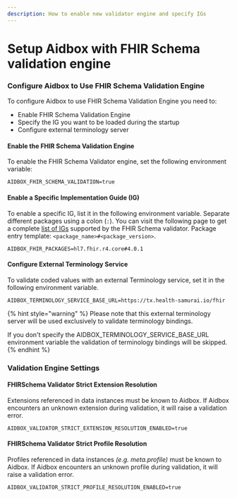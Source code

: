 ```yaml
---
description: How to enable new validator engine and specify IGs
---
```


# Setup Aidbox with FHIR Schema validation engine

### Configure Aidbox to Use FHIR Schema Validation Engine

To configure Aidbox to use FHIR Schema Validation Engine you need to:

* Enable FHIR Schema Validation Engine
* Specify the IG you want to be loaded during the startup
* Configure external terminology server

#### Enable the FHIR Schema Validation Engine

To enable the FHIR Schema Validator engine, set the following environment variable:

```
AIDBOX_FHIR_SCHEMA_VALIDATION=true
```

#### Enable a Specific Implementation Guide (IG)

To enable a specific IG, list it in the following environment variable. Separate different packages using a colon (`:`). You can visit the following page to get a complete [list of IGs](./aidbox-fhir-igs-registry.md) supported by the FHIR Schema validator. Package entry template: `<package_name>#<package_version>`.

```
AIDBOX_FHIR_PACKAGES=hl7.fhir.r4.core#4.0.1
```

#### Configure External Terminology Service

To validate coded values with an external Terminology service, set it in the following environment variable.

```
AIDBOX_TERMINOLOGY_SERVICE_BASE_URL=https://tx.health-samurai.io/fhir
```

{% hint style="warning" %}
Please note that this external terminology server will be used exclusively to validate terminology bindings.

If you don't specify the AIDBOX\_TERMINOLOGY\_SERVICE\_BASE\_URL environment variable the validation of terminology bindings will be skipped.
{% endhint %}

### Validation Engine Settings

#### FHIRSchema Validator Strict Extension Resolution

Extensions referenced in data instances must be known to Aidbox. If Aidbox encounters an unknown extension during validation, it will raise a validation error.

```
AIDBOX_VALIDATOR_STRICT_EXTENSION_RESOLUTION_ENABLED=true
```

#### FHIRSchema Validator Strict Profile Resolution

Profiles referenced in data instances _(e.g. meta.profile)_ must be known to Aidbox. If Aidbox encounters an unknown profile during validation, it will raise a validation error.

```
AIDBOX_VALIDATOR_STRICT_PROFILE_RESOLUTION_ENABLED=true
```
